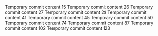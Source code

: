 Temporary commit content 15
Temporary commit content 26
Temporary commit content 27
Temporary commit content 29
Temporary commit content 41
Temporary commit content 45
Temporary commit content 50
Temporary commit content 74
Temporary commit content 87
Temporary commit content 102
Temporary commit content 123
